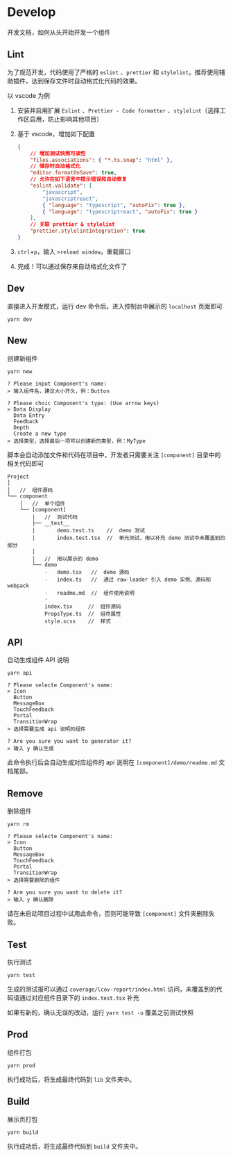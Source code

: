 # Develop

开发文档，如何从头开始开发一个组件

## Lint

为了规范开发，代码使用了严格的 `eslint` 、`prettier` 和 `stylelint`。推荐使用辅助插件，达到保存文件时自动格式化代码的效果。

以 vscode 为例

1.  安装并启用扩展 `Eslint` 、`Prettier - Code formatter` 、`stylelint`（选择工作区启用，防止影响其他项目）

2.  基于 vscode，增加如下配置

    ```json
    {
        // 增加测试快照可读性
        "files.associations": { "*.ts.snap": "html" },
        // 储存时自动格式化
        "editor.formatOnSave": true,
        // 允许在如下语言中提示错误和自动修复
        "eslint.validate": [
            "javascript",
            "javascriptreact",
            { "language": "typescript", "autoFix": true },
            { "language": "typescriptreact", "autoFix": true }
        ],
        // 关联 prettier & stylelint
        "prettier.stylelintIntegration": true
    }
    ```

3.  `ctrl`+`p`，输入 `>reload window`，重载窗口

4.  完成！可以通过保存来自动格式化文件了

## Dev

直接进入开发模式，运行 dev 命令后。进入控制台中展示的 `localhost` 页面即可

```
yarn dev
```

## New

创建新组件

```
yarn new
```

```
? Please input Component's name:
> 输入组件名，建议大小开头，例：Button

? Please choic Component's type: (Use arrow keys)
> Data Display
  Data Entry
  Feedback
  Depth
  Create a new type
> 选择类型，选择最后一项可以创建新的类型，例：MyType
```

脚本会自动添加文件和代码在项目中，开发者只需要关注 `[component]` 目录中的相关代码即可

```
Project
│
│   //  组件源码
└── component
    │   //  单个组件
    └── [component]
        |   //  测试代码
        ├── __test__
        |       demo.test.ts    //  demo 测试
        |       index.test.tsx  //  单元测试，用以补充 demo 测试中未覆盖到的部分
        |
        |   //  用以展示的 demo
        └── demo
            ·   demo.tsx   //  demo 源码
            ·   index.ts   //  通过 raw-loader 引入 demo 实例、源码和 webpack
            ·   readme.md  //  组件使用说明
            ·
            index.tsx     //  组件源码
            PropsType.ts  //  组件属性
            style.scss    //  样式
```

## API

自动生成组件 API 说明

```
yarn api
```

```
? Please selecte Component's name:
> Icon
  Button
  MessageBox
  TouchFeedback
  Portal
  TransitionWrap
> 选择需要生成 api 说明的组件

? Are you sure you want to generator it?
> 输入 y 确认生成
```

此命令执行后会自动生成对应组件的 api 说明在 `[component]/demo/readme.md` 文档尾部。

## Remove

删除组件

```
yarn rm
```

```
? Please selecte Component's name:
> Icon
  Button
  MessageBox
  TouchFeedback
  Portal
  TransitionWrap
> 选择需要删除的组件

? Are you sure you want to delete it?
> 输入 y 确认删除
```

请在未启动项目过程中试用此命令，否则可能导致 `[component]` 文件夹删除失败。

## Test

执行测试

```
yarn test
```

生成的测试报可以通过 `coverage/lcov-report/index.html` 访问，未覆盖到的代码请通过对应组件目录下的 `index.test.tsx` 补充

如果有新的，确认无误的改动，运行 `yarn test -u` 覆盖之前测试快照

## Prod

组件打包

```
yarn prod
```

执行成功后，将生成最终代码到 `lib` 文件夹中。

## Build

展示页打包

```
yarn build
```

执行成功后，将生成最终代码到 `build` 文件夹中。
